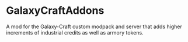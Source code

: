 # GalaxyCraftAddons
A mod for the Galaxy-Craft custom modpack and server that adds higher increments of industrial credits as well as armory tokens.
